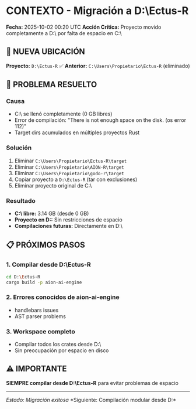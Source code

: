 # CONTEXTO - Migración a D:\Ectus-R
**Fecha:** 2025-10-02 00:20 UTC
**Acción Crítica:** Proyecto movido completamente a D:\ por falta de espacio en C:\

## 📍 NUEVA UBICACIÓN
**Proyecto:** `D:\Ectus-R` ✅
**Anterior:** `C:\Users\Propietario\Ectus-R` (eliminado)

## 🚨 PROBLEMA RESUELTO

### Causa
- C:\ se llenó completamente (0 GB libres)
- Error de compilación: "There is not enough space on the disk. (os error 112)"
- Target dirs acumulados en múltiples proyectos Rust

### Solución
1. Eliminar `C:\Users\Propietario\Ectus-R\target` 
2. Eliminar `C:\Users\Propietario\AION-R\target`
3. Eliminar `C:\Users\Propietario\godo-r\target`
4. Copiar proyecto a `D:\Ectus-R` (tar con exclusiones)
5. Eliminar proyecto original de C:\

### Resultado
- **C:\ libre:** 3.14 GB (desde 0 GB)
- **Proyecto en D:\:** Sin restricciones de espacio
- **Compilaciones futuras:** Directamente en D:\

## 📋 PRÓXIMOS PASOS

### 1. Compilar desde D:\Ectus-R
```bash
cd D:\Ectus-R
cargo build -p aion-ai-engine
```

### 2. Errores conocidos de aion-ai-engine
- handlebars issues
- AST parser problems

### 3. Workspace completo
- Compilar todos los crates desde D:\
- Sin preocupación por espacio en disco

## ⚠️ IMPORTANTE
**SIEMPRE compilar desde D:\Ectus-R** para evitar problemas de espacio

---
*Estado: Migración exitosa*
*Siguiente: Compilación modular desde D:\*
